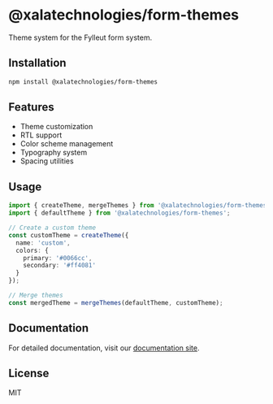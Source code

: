 # @xalatechnologies/form-themes

Theme system for the Fylleut form system.

## Installation

```bash
npm install @xalatechnologies/form-themes
```

## Features

- Theme customization
- RTL support
- Color scheme management
- Typography system
- Spacing utilities

## Usage

```typescript
import { createTheme, mergeThemes } from '@xalatechnologies/form-themes';
import { defaultTheme } from '@xalatechnologies/form-themes';

// Create a custom theme
const customTheme = createTheme({
  name: 'custom',
  colors: {
    primary: '#0066cc',
    secondary: '#ff4081'
  }
});

// Merge themes
const mergedTheme = mergeThemes(defaultTheme, customTheme);
```

## Documentation

For detailed documentation, visit our [documentation site](https://docs.fylleut.com/packages/form-themes).

## License

MIT
